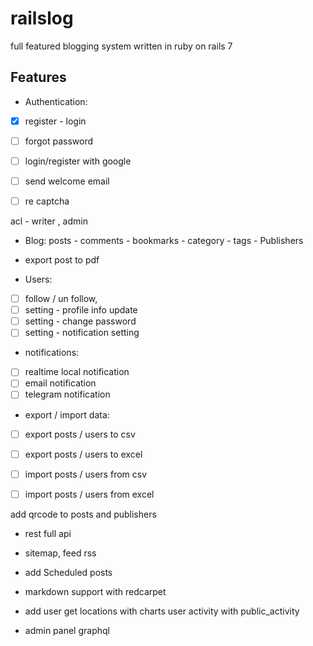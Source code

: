 # railslog

full featured blogging system written in ruby on rails 7


## Features

* Authentication: 
- [x] register - login
- [ ] forgot password 
- [ ] login/register with google
- [ ] send welcome email
- [ ] re captcha  


acl - writer , admin

* Blog: posts - comments - bookmarks - category - tags - Publishers
* export post to pdf

* Users:
- [ ] follow / un follow,
- [ ] setting - profile info update 
- [ ] setting - change password
- [ ] setting - notification setting

* notifications:
- [ ] realtime local notification
- [ ] email notification
- [ ] telegram notification

* export / import data:
- [ ] export posts / users to csv
- [ ] export posts / users to excel
- [ ] import posts / users from csv
- [ ] import posts / users from excel
 

add qrcode to posts and publishers

* rest full api 
* sitemap, feed rss
* add Scheduled posts
* markdown support with redcarpet
* add user get locations with charts
user activity with public_activity

* admin panel
graphql
